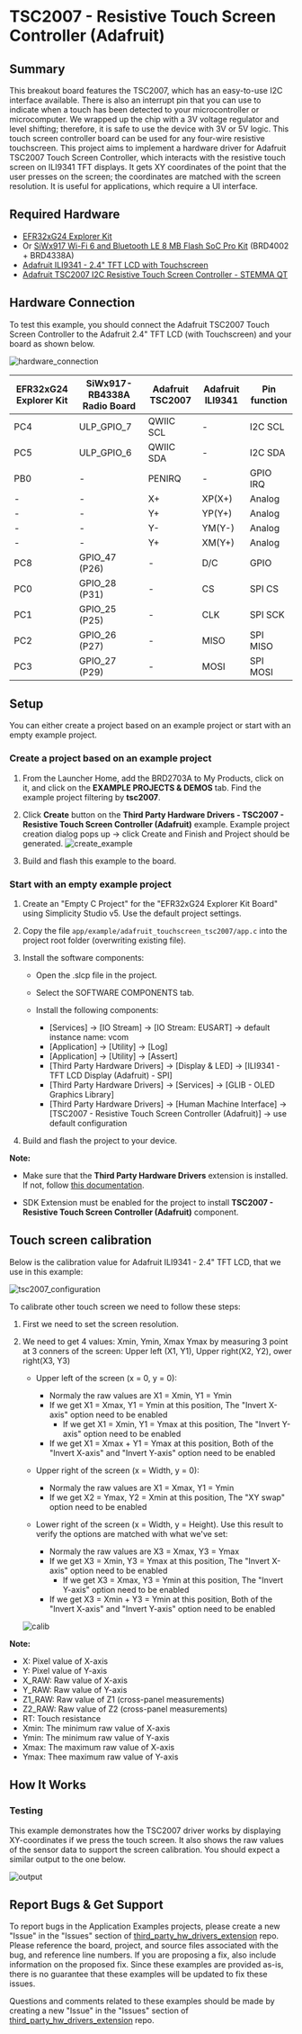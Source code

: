# TSC2007 - Resistive Touch Screen Controller (Adafruit) #

## Summary ##

This breakout board features the TSC2007, which has an easy-to-use I2C interface available. There is also an interrupt pin that you can use to indicate when a touch has been detected to your microcontroller or microcomputer. We wrapped up the chip with a 3V voltage regulator and level shifting; therefore, it is safe to use the device with 3V or 5V logic. This touch screen controller board can be used for any four-wire resistive touchscreen.
This project aims to implement a hardware driver for Adafruit TSC2007 Touch Screen Controller, which interacts with the resistive touch screen on ILI9341 TFT displays. It gets XY coordinates of the point that the user presses on the screen; the coordinates are matched with the screen resolution. It is useful for applications, which require a UI interface.

## Required Hardware ##

- [EFR32xG24 Explorer Kit](https://www.silabs.com/development-tools/wireless/efr32xg24-explorer-kit?tab=overview)
- Or [SiWx917 Wi-Fi 6 and Bluetooth LE 8 MB Flash SoC Pro Kit](https://www.silabs.com/development-tools/wireless/wi-fi/siwx917-pk6031a-wifi-6-bluetooth-le-soc-pro-kit) (BRD4002 + BRD4338A)
- [Adafruit ILI9341 - 2.4" TFT LCD with Touchscreen](https://www.adafruit.com/product/2478)
- [Adafruit TSC2007 I2C Resistive Touch Screen Controller - STEMMA QT](https://www.adafruit.com/product/5423)

## Hardware Connection ##

To test this example, you should connect the Adafruit TSC2007 Touch Screen Controller to the Adafruit 2.4" TFT LCD (with Touchscreen) and your board as shown below.

![hardware_connection](image/hardware_connection.png)

| EFR32xG24 Explorer Kit | SiWx917-RB4338A Radio Board | Adafruit TSC2007 | Adafruit ILI9341 | Pin function |
| --- | --- | --- | --- | --- |
| PC4 | ULP_GPIO_7 | QWIIC SCL | - | I2C SCL |
| PC5 | ULP_GPIO_6 | QWIIC SDA | - | I2C SDA |
| PB0 | - | PENIRQ |-| GPIO IRQ |
| - | - | X+ | XP(X+) | Analog |
| - | - | Y+ | YP(Y+) | Analog |
| - | - | Y- | YM(Y-) | Analog |
| - | - | Y+ | XM(Y+) | Analog |
| PC8 | GPIO_47 (P26) | - | D/C | GPIO |
| PC0 | GPIO_28 (P31) | - | CS | SPI CS |
| PC1 | GPIO_25 (P25) | - | CLK | SPI SCK |
| PC2 | GPIO_26 (P27) | - | MISO | SPI MISO |
| PC3 | GPIO_27 (P29) | - | MOSI | SPI MOSI |

## Setup ##

You can either create a project based on an example project or start with an empty example project.

### Create a project based on an example project ###

1. From the Launcher Home, add the BRD2703A to My Products, click on it, and click on the **EXAMPLE PROJECTS & DEMOS** tab. Find the example project filtering by **tsc2007**.

2. Click **Create** button on the **Third Party Hardware Drivers - TSC2007 - Resistive Touch Screen Controller (Adafruit)** example. Example project creation dialog pops up -> click Create and Finish and Project should be generated.
    ![create_example](image/create_example.png)

3. Build and flash this example to the board.

### Start with an empty example project ###

1. Create an "Empty C Project" for the "EFR32xG24 Explorer Kit Board" using Simplicity Studio v5. Use the default project settings.

2. Copy the file `app/example/adafruit_touchscreen_tsc2007/app.c` into the project root folder (overwriting existing file).

3. Install the software components:

   - Open the .slcp file in the project.

   - Select the SOFTWARE COMPONENTS tab.

   - Install the following components:

      - [Services] → [IO Stream] → [IO Stream: EUSART] → default instance name: vcom
      - [Application] → [Utility] → [Log]
      - [Application] → [Utility] → [Assert]
      - [Third Party Hardware Drivers] → [Display & LED] → [ILI9341 - TFT LCD Display (Adafruit) - SPI]
      - [Third Party Hardware Drivers] → [Services] → [GLIB - OLED Graphics Library]
      - [Third Party Hardware Drivers] → [Human Machine Interface] → [TSC2007 - Resistive Touch Screen Controller (Adafruit)] → use default configuration

4. Build and flash the project to your device.

**Note:**

- Make sure that the **Third Party Hardware Drivers** extension is installed. If not, follow [this documentation](https://github.com/SiliconLabs/third_party_hw_drivers_extension/blob/master/README.md#how-to-add-to-simplicity-studio-ide).

- SDK Extension must be enabled for the project to install **TSC2007 - Resistive Touch Screen Controller (Adafruit)** component.

## Touch screen calibration ##

Below is the calibration value for Adafruit ILI9341 - 2.4" TFT LCD, that we use in this example:

![tsc2007_configuration](image/tsc2007_configuration.png)

To calibrate other touch screen we need to follow these steps:

1. First we need to set the screen resolution.
2. We need to get 4 values: Xmin, Ymin, Xmax Ymax by measuring 3 point at 3 conners of the screen: Upper left (X1, Y1), Upper right(X2, Y2), ower right(X3, Y3)

    - Upper left of the screen (x = 0, y = 0):
        - Normaly the raw values are X1 = Xmin, Y1 = Ymin
        - If we get X1 = Xmax, Y1 = Ymin at this position, The "Invert X-axis" option need to be enabled
            - If we get X1 = Xmin, Y1 = Ymax at this position, The "Invert Y-axis" option need to be enabled
        - If we get X1 = Xmax + Y1 = Ymax at this position, Both of the "Invert X-axis" and "Invert Y-axis" option need to be enabled

    - Upper right of the screen (x = Width, y = 0):
        - Normaly the raw values are X1 = Xmax, Y1 = Ymin
        - If we get X2 = Ymax, Y2 = Xmin at this position, The "XY swap" option need to be enabled

    - Lower right of the screen (x = Width, y = Height). Use this result to verify the options are matched with what we've set:
        - Normaly the raw values are X3 = Xmax, Y3 = Ymax
        - If we get X3 = Xmin, Y3 = Ymax at this position, The "Invert X-axis" option need to be enabled
            - If we get X3 = Xmax, Y3 = Ymin at this position, The "Invert Y-axis" option need to be enabled
        - If we get X3 = Xmin + Y3 = Ymin at this position, Both of the "Invert X-axis" and "Invert Y-axis" option need to be enabled

   ![calib](image/calib.png)

**Note:**

- X: Pixel value of X-axis
- Y: Pixel value of Y-axis
- X_RAW: Raw value of X-axis
- Y_RAW: Raw value of Y-axis
- Z1_RAW: Raw value of Z1 (cross-panel measurements)
- Z2_RAW: Raw value of Z2 (cross-panel measurements)
- RT: Touch resistance
- Xmin: The minimum raw value of X-axis
- Ymin: The minimum raw value of Y-axis
- Xmax: The maximum raw value of X-axis
- Ymax: Thee maximum raw value of Y-axis

## How It Works ##

### Testing ###

This example demonstrates how the TSC2007 driver works by displaying XY-coordinates if we press the touch screen. It also shows the raw values of the sensor data to support the screen calibration.
You should expect a similar output to the one below.

![output](image/output.png)

## Report Bugs & Get Support ##

To report bugs in the Application Examples projects, please create a new "Issue" in the "Issues" section of [third_party_hw_drivers_extension](https://github.com/SiliconLabs/third_party_hw_drivers_extension) repo. Please reference the board, project, and source files associated with the bug, and reference line numbers. If you are proposing a fix, also include information on the proposed fix. Since these examples are provided as-is, there is no guarantee that these examples will be updated to fix these issues.

Questions and comments related to these examples should be made by creating a new "Issue" in the "Issues" section of [third_party_hw_drivers_extension](https://github.com/SiliconLabs/third_party_hw_drivers_extension) repo.
